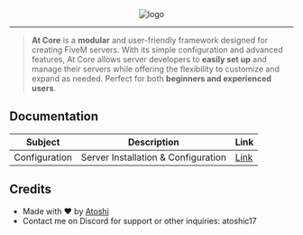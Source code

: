 <div align="center">
  <img src="https://i.postimg.cc/FHLptbK9/at-core-banner-with-outline.png" alt="logo">
</div>

---

> **At Core** is a **modular** and user-friendly framework designed for creating FiveM servers. With its simple configuration and advanced features, At Core allows server developers to **easily set up** and manage their servers while offering the flexibility to customize and expand as needed. Perfect for both **beginners and experienced users**.

## Documentation

| Subject | Description | Link |
|-------|-------------|------|
| Configuration | Server Installation & Configuration | [Link](./docs/CONFIGURATION.md) |

## Credits

- Made with ❤️ by [Atoshi](https://github.com/atoshit/)
- Contact me on Discord for support or other inquiries: atoshic17